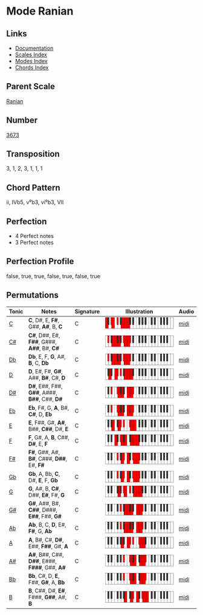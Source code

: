 # Mode Ranian

## Links

- [Documentation](README.md)
- [Scales Index](Scales.md)
- [Modes Index](Modes.md)
- [Chords Index](Chords.md)

## Parent Scale

[Ranian](ScaleRanian.md)

## Number

[3673](https://ianring.com/musictheory/scales/3673)

## Transposition

3, 1, 2, 3, 1, 1, 1

## Chord Pattern

ii, IVb5, v⁰b3, vi⁰b3, VII

## Perfection

- 4 Perfect notes
- 3 Perfect notes

## Perfection Profile

false, true, true, false, true, false, true

## Permutations

| Tonic | Notes | Signature | Illustration | Audio |
|-------|-------|-----------|--------------|-------|
| [C](ModeCNaturalRanian.md) | **C**, D#, E, **F#**, G##, **A#**, B, **C** | C | ![CNaturalRanian](ModeCNaturalRanian.png) | [midi](https://github.com/edipermadi/music/blob/main/docs/ModeCNaturalRanian.mid?raw=true) |
| [C#](ModeCSharpRanian.md) | **C#**, D##, E#, **F##**, G###, **A##**, B#, **C#** | C | ![CSharpRanian](ModeCSharpRanian.png) | [midi](https://github.com/edipermadi/music/blob/main/docs/ModeCSharpRanian.mid?raw=true) |
| [Db](ModeDFlatRanian.md) | **Db**, E, F, **G**, A#, **B**, C, **Db** | C | ![DFlatRanian](ModeDFlatRanian.png) | [midi](https://github.com/edipermadi/music/blob/main/docs/ModeDFlatRanian.mid?raw=true) |
| [D](ModeDNaturalRanian.md) | **D**, E#, F#, **G#**, A##, **B#**, C#, **D** | C | ![DNaturalRanian](ModeDNaturalRanian.png) | [midi](https://github.com/edipermadi/music/blob/main/docs/ModeDNaturalRanian.mid?raw=true) |
| [D#](ModeDSharpRanian.md) | **D#**, E##, F##, **G##**, A###, **B##**, C##, **D#** | C | ![DSharpRanian](ModeDSharpRanian.png) | [midi](https://github.com/edipermadi/music/blob/main/docs/ModeDSharpRanian.mid?raw=true) |
| [Eb](ModeEFlatRanian.md) | **Eb**, F#, G, **A**, B#, **C#**, D, **Eb** | C | ![EFlatRanian](ModeEFlatRanian.png) | [midi](https://github.com/edipermadi/music/blob/main/docs/ModeEFlatRanian.mid?raw=true) |
| [E](ModeENaturalRanian.md) | **E**, F##, G#, **A#**, B##, **C##**, D#, **E** | C | ![ENaturalRanian](ModeENaturalRanian.png) | [midi](https://github.com/edipermadi/music/blob/main/docs/ModeENaturalRanian.mid?raw=true) |
| [F](ModeFNaturalRanian.md) | **F**, G#, A, **B**, C##, **D#**, E, **F** | C | ![FNaturalRanian](ModeFNaturalRanian.png) | [midi](https://github.com/edipermadi/music/blob/main/docs/ModeFNaturalRanian.mid?raw=true) |
| [F#](ModeFSharpRanian.md) | **F#**, G##, A#, **B#**, C###, **D##**, E#, **F#** | C | ![FSharpRanian](ModeFSharpRanian.png) | [midi](https://github.com/edipermadi/music/blob/main/docs/ModeFSharpRanian.mid?raw=true) |
| [Gb](ModeGFlatRanian.md) | **Gb**, A, Bb, **C**, D#, **E**, F, **Gb** | C | ![GFlatRanian](ModeGFlatRanian.png) | [midi](https://github.com/edipermadi/music/blob/main/docs/ModeGFlatRanian.mid?raw=true) |
| [G](ModeGNaturalRanian.md) | **G**, A#, B, **C#**, D##, **E#**, F#, **G** | C | ![GNaturalRanian](ModeGNaturalRanian.png) | [midi](https://github.com/edipermadi/music/blob/main/docs/ModeGNaturalRanian.mid?raw=true) |
| [G#](ModeGSharpRanian.md) | **G#**, A##, B#, **C##**, D###, **E##**, F##, **G#** | C | ![GSharpRanian](ModeGSharpRanian.png) | [midi](https://github.com/edipermadi/music/blob/main/docs/ModeGSharpRanian.mid?raw=true) |
| [Ab](ModeAFlatRanian.md) | **Ab**, B, C, **D**, E#, **F#**, G, **Ab** | C | ![AFlatRanian](ModeAFlatRanian.png) | [midi](https://github.com/edipermadi/music/blob/main/docs/ModeAFlatRanian.mid?raw=true) |
| [A](ModeANaturalRanian.md) | **A**, B#, C#, **D#**, E##, **F##**, G#, **A** | C | ![ANaturalRanian](ModeANaturalRanian.png) | [midi](https://github.com/edipermadi/music/blob/main/docs/ModeANaturalRanian.mid?raw=true) |
| [A#](ModeASharpRanian.md) | **A#**, B##, C##, **D##**, E###, **F###**, G##, **A#** | C | ![ASharpRanian](ModeASharpRanian.png) | [midi](https://github.com/edipermadi/music/blob/main/docs/ModeASharpRanian.mid?raw=true) |
| [Bb](ModeBFlatRanian.md) | **Bb**, C#, D, **E**, F##, **G#**, A, **Bb** | C | ![BFlatRanian](ModeBFlatRanian.png) | [midi](https://github.com/edipermadi/music/blob/main/docs/ModeBFlatRanian.mid?raw=true) |
| [B](ModeBNaturalRanian.md) | **B**, C##, D#, **E#**, F###, **G##**, A#, **B** | C | ![BNaturalRanian](ModeBNaturalRanian.png) | [midi](https://github.com/edipermadi/music/blob/main/docs/ModeBNaturalRanian.mid?raw=true) |
